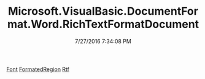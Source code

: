 ﻿---
title: Microsoft.VisualBasic.DocumentFormat.Word.RichTextFormatDocument
date: 7/27/2016 7:34:08 PM
---

[Font](T-Microsoft.VisualBasic.DocumentFormat.Word.RichTextFormatDocument.Font.html)
[FormatedRegion](T-Microsoft.VisualBasic.DocumentFormat.Word.RichTextFormatDocument.FormatedRegion.html)
[Rtf](T-Microsoft.VisualBasic.DocumentFormat.Word.RichTextFormatDocument.Rtf.html)
